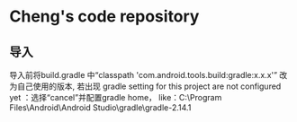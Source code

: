 Cheng's code repository
=======
导入
---
导入前将build.gradle 中“classpath 'com.android.tools.build:gradle:x.x.x'” 改为自己使用的版本,
若出现 gradle setting for this project are not configured yet ：选择“cancel”并配置gradle home，
like：C:\Program Files\Android\Android Studio\gradle\gradle-2.14.1